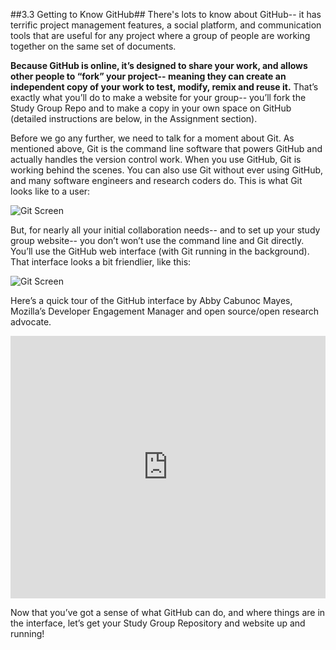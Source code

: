 ##3.3 Getting to Know GitHub##
There's lots to know about GitHub-- it has terrific project management features, a social platform, and communication tools that are useful for any project where a group of people are working together on the same set of documents. 

**Because GitHub is online, it’s designed to share your work, and allows other people to “fork” your project-- meaning they can create an independent copy of your work to test, modify, remix and reuse it.** That’s exactly what you’ll do to make a website for your group-- you’ll fork the Study Group Repo and to make a copy in your own space on GitHub (detailed instructions are below, in the Assignment section). 

Before we go any further, we need to talk for a moment about Git. As mentioned above, Git is the command line software that powers GitHub and actually handles the version control work. When you use GitHub, Git is working behind the scenes. You can also use Git without ever using GitHub, and many software engineers and research coders do. This is what Git looks like to a user: 

![Git Screen](https://github.com/mozillascience/study-group-onboarding/blob/master/images/git.png)

But, for nearly all your initial collaboration needs-- and to set up your study group website-- you don’t won’t use the command line and Git directly. You’ll use the GitHub web interface (with Git running in the background). That interface looks a bit friendlier, like this:

![Git Screen](https://github.com/mozillascience/study-group-onboarding/blob/master/images/paperb.png)

Here’s a quick tour of the GitHub interface by Abby Cabunoc Mayes, Mozilla’s Developer Engagement Manager and open source/open research advocate.

<iframe width="100%" height="420" src="https://drive.google.com/open?id=0BytjEIvMn7SRbXBUaGVadUNHc0E" frameborder="0" allowfullscreen></iframe>

Now that you’ve got a sense of what GitHub can do, and where things are in the interface, let’s get your Study Group Repository and website up and running!

